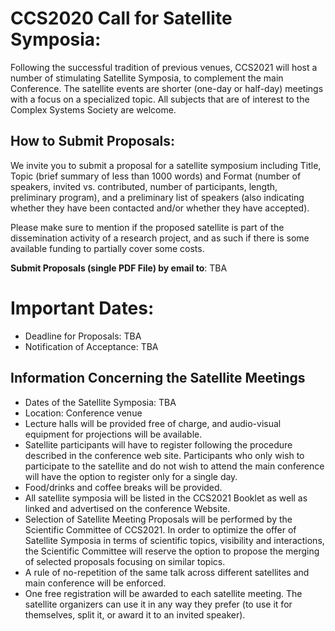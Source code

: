 # CCS2020 Call for Satellite Symposia:

Following the successful tradition of previous venues, CCS2021 will host a number of stimulating Satellite Symposia, to complement the main Conference. The satellite events are shorter (one-day or half-day) meetings with a focus on a specialized topic. All subjects that are of interest to the Complex
Systems Society are welcome.

## How to Submit Proposals:
We invite you to submit a proposal for a satellite symposium including Title, Topic (brief summary of less than 1000 words) and Format (number of speakers, invited vs. contributed, number of participants, length, preliminary program), and a preliminary list of speakers (also indicating whether they have been contacted and/or whether they have accepted).

Please make sure to mention if the proposed satellite is part of the dissemination activity of a
research project, and as such if there is some available funding to partially cover some costs.

**Submit Proposals (single PDF File) by email to**: TBA

# Important Dates:
- Deadline for Proposals: TBA
- Notification of Acceptance: TBA

## Information Concerning the Satellite Meetings

- Dates of the Satellite Symposia: TBA
- Location: Conference venue
- Lecture halls will be provided free of charge, and audio-visual equipment for projections will be
available.
- Satellite participants will have to register following the procedure described in the conference web
site. Participants who only wish to participate to the satellite and do not wish to attend the main
conference will have the option to register only for a single day.
- Food/drinks and coffee breaks will be provided.
- All satellite symposia will be listed in the CCS2021 Booklet as well as linked and advertised on the
conference Website.
- Selection of Satellite Meeting Proposals will be performed by the Scientific Committee of
CCS2021. In order to optimize the offer of Satellite Symposia in terms of scientific topics, visibility
and interactions, the Scientific Committee will reserve the option to propose the merging of selected
proposals focusing on similar topics.
- A rule of no-repetition of the same talk across different satellites and main conference will be
enforced.
- One free registration will be awarded to each satellite meeting. The satellite organizers can use it
in any way they prefer (to use it for themselves, split it, or award it to an invited speaker).
